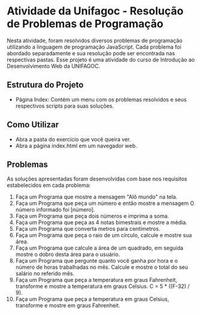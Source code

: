 # Atividade da Unifagoc - Resolução de Problemas de Programação
Nesta atividade, foram resolvidos diversos problemas de programação utilizando a linguagem de programação JavaScript. Cada problema foi abordado separadamente e sua resolução pode ser encontrada nas respectivas pastas. Esse projeto é uma atividade do curso de Introdução ao Desenvolvimento Web da UNIFAGOC.

## Estrutura do Projeto
* Página Index: Contém um menu com os problemas resolvidos e seus respectivos scripts para suas soluções.
## Como Utilizar
* Abra a pasta do exercício que você queira ver.
* Abra a página index.html em um navegador web.

## Problemas
As soluções apresentadas foram desenvolvidas com base nos requisitos estabelecidos em cada problema:
1. Faça um Programa que mostre a mensagem "Alô mundo" na tela.
2. Faça um Programa que peça um número e então mostre a mensagem O número informado foi [número].
3. Faça um Programa que peça dois números e imprima a soma.
4. Faça um Programa que peça as 4 notas bimestrais e mostre a média.
5. Faça um Programa que converta metros para centímetros.
6. Faça um Programa que peça o raio de um círculo, calcule e mostre sua área.
7. Faça um Programa que calcule a área de um quadrado, em seguida mostre o dobro desta área para o usuário.
8. Faça um Programa que pergunte quanto você ganha por hora e o número de horas trabalhadas no mês. Calcule e mostre o total do seu salário no referido mês.
9. Faça um Programa que peça a temperatura em graus Fahrenheit, transforme e mostre a temperatura em graus Celsius. C = 5 * ((F-32) / 9).
10. Faça um Programa que peça a temperatura em graus Celsius, transforme e mostre em graus Fahrenheit.
